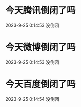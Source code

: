 # 今天腾讯倒闭了吗

2023-9-25 0:14:53 没倒闭

# 今天微博倒闭了吗

2023-9-25 0:14:53 没倒闭

# 今天百度倒闭了吗

2023-9-25 0:14:54 没倒闭

